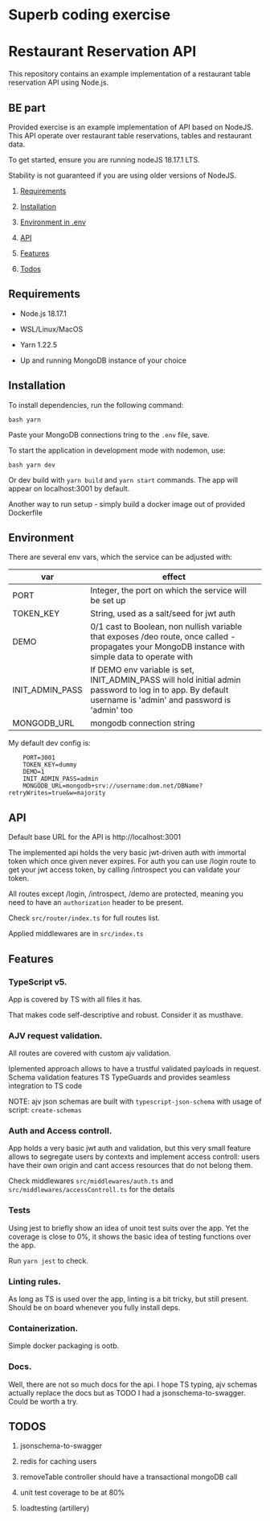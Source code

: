# Superb coding exercise

# Restaurant Reservation API

This repository contains an example implementation of a restaurant table reservation API using Node.js.

## BE part

Provided exercise is an example implementation of API based on NodeJS. This API operate over restaurant table reservations, tables and restaurant data.

To get started, ensure you are running nodeJS 18.17.1 LTS.

Stability is not guaranteed if you are using older versions of NodeJS.

1. [Requirements](#requirements)

2. [Installation](#installation)

3. [Environment in .env](#environment)

4. [API](#api)

5. [Features](#features)

6. [Todos](#todos)

## Requirements

- Node.js 18.17.1

- WSL/Linux/MacOS

- Yarn 1.22.5

- Up and running MongoDB instance of your choice

## Installation

To install dependencies, run the following command:

`bash yarn`

Paste your MongoDB connections tring to the `.env` file, save.

To start the application in development mode with nodemon, use:

`bash yarn dev`

Or dev build with `yarn build` and `yarn start` commands. The app will appear on localhost:3001 by default.

Another way to run setup - simply build a docker image out of provided Dockerfile

## Environment

There are several env vars, which the service can be adjusted with:

| var             | effect                                                                                                                                                     |
| --------------- | ---------------------------------------------------------------------------------------------------------------------------------------------------------- |
| PORT            | Integer, the port on which the service will be set up                                                                                                      |
| TOKEN_KEY       | String, used as a salt/seed for jwt auth                                                                                                                   |
| DEMO            | 0/1 cast to Boolean, non nullish variable that exposes /deo route, once called - propagates your MongoDB instance with simple data to operate with         |
| INIT_ADMIN_PASS | If DEMO env variable is set, INIT_ADMIN_PASS will hold initial admin password to log in to app. By default username is 'admin' and password is 'admin' too |
| MONGODB_URL     | mongodb connection string                                                                                                                                  |

My default dev config is:

        PORT=3001
        TOKEN_KEY=dummy
        DEMO=1
        INIT_ADMIN_PASS=admin
        MONGODB_URL=mongodb+srv://username:dom.net/DBName?retryWrites=true&w=majority

## API

Default base URL for the API is http://localhost:3001

The implemented api holds the very basic jwt-driven auth with immortal token which once given never expires. For auth you can use /login route to get your jwt access token, by calling /introspect you can validate your token.

All routes except /login, /introspect, /demo are protected, meaning you need to have an `authorization` header to be present.

Check `src/router/index.ts` for full routes list.

Applied middlewares are in `src/index.ts`

## Features

### TypeScript v5.

App is covered by TS with all files it has.

That makes code self-descriptive and robust. Consider it as musthave.

### AJV request validation.

All routes are covered with custom ajv validation.

Iplemented approach allows to have a trustful validated payloads in request. Schema validation features TS TypeGuards and provides seamless integration to TS code

NOTE: ajv json schemas are built with `typescript-json-schema` with usage of script: `create-schemas`

### Auth and Access controll.

App holds a very basic jwt auth and validation, but this very small feature allows to segregate users by contexts and implement access controll: users have their own origin and cant access resources that do not belong them.

Check middlewares `src/middlewares/auth.ts` and `src/middlewares/accessControll.ts` for the details

### Tests

Using jest to briefly show an idea of unoit test suits over the app. Yet the coverage is close to 0%, it shows the basic idea of testing functions over the app.

Run `yarn jest` to check.

### Linting rules.

As long as TS is used over the app, linting is a bit tricky, but still present. Should be on board whenever you fully install deps.

### Containerization.

Simple docker packaging is ootb.

### Docs.

Well, there are not so much docs for the api. I hope TS typing, ajv schemas actually replace the docs but as TODO I had a jsonschema-to-swagger. Could be worth a try.

## TODOS

1. jsonschema-to-swagger

2. redis for caching users

3. removeTable controller should have a transactional mongoDB call

4. unit test coverage to be at 80%

5. loadtesting (artillery)
